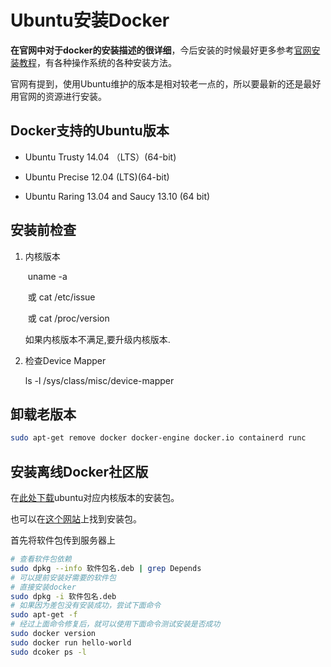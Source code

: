 # Ubuntu安装Docker

​	**在官网中对于docker的安装描述的很详细**，今后安装的时候最好更多参考[官网安装教程](https://docs.docker.com/install/linux/docker-ce/ubuntu/)，有各种操作系统的各种安装方法。

​	官网有提到，使用Ubuntu维护的版本是相对较老一点的，所以要最新的还是最好用官网的资源进行安装。

## Docker支持的Ubuntu版本

- Ubuntu Trusty 14.04 （LTS）(64-bit)

- Ubuntu Precise 12.04 (LTS)(64-bit)

- Ubuntu Raring 13.04 and Saucy 13.10 (64 bit)

## 安装前检查

1. 内核版本

   ​	uname -a 

   ​	或  cat /etc/issue

   ​	或 cat /proc/version

   如果内核版本不满足,要升级内核版本.

2. 检查Device Mapper

   ls -l /sys/class/misc/device-mapper

## 卸载老版本

```bash
sudo apt-get remove docker docker-engine docker.io containerd runc
```

## 安装离线Docker社区版

在[此处下载](https://download.docker.com/linux/ubuntu/dists/trusty/pool/stable/amd64/)ubuntu对应内核版本的安装包。

也可以在[这个网站](https://ubuntu.pkgs.org/19.04/docker-ce-edge-amd64/)上找到安装包。

首先将软件包传到服务器上

```bash
# 查看软件包依赖
sudo dpkg --info 软件包名.deb | grep Depends
# 可以提前安装好需要的软件包
# 直接安装docker
sudo dpkg -i 软件包名.deb
# 如果因为差包没有安装成功，尝试下面命令
sudo apt-get -f
# 经过上面命令修复后，就可以使用下面命令测试安装是否成功
sudo docker version
sudo docker run hello-world
sudo dcoker ps -l
```

